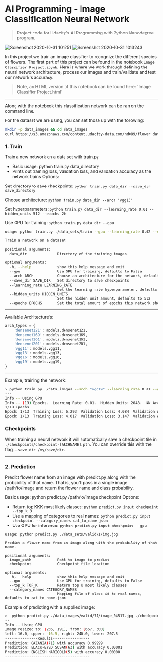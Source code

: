 # AI Programming - Image Classification Neural Network


> Project code for Udacity's AI Programming with Python Nanodegree program.

![Screenshot 2020-10-31 101251](https://user-images.githubusercontent.com/1228838/97781440-c40e9600-1b61-11eb-9bc5-4096fe527443.png)
![Screenshot 2020-10-31 1013243](https://user-images.githubusercontent.com/1228838/97781441-c40e9600-1b61-11eb-8bc7-272af114d698.png)


In this project we train an image classifier to recognize the different species of flowers.
The first part of this project can be found in the notebook `Image Classifier Project.ipynb`.  Here is
where we work through defining the neural network architecture, process our images and
train/validate and test our network's accuracy.

> Note, an HTML version of this notebook can be found here: 'Image Classifier Project.html'

---
Along with the notebook this classification network can be ran on the command line. 

For the dataset we are using, you can set those up with the following:

```bash
mkdir -p data_images && cd data_images
curl https://s3.amazonaws.com/content.udacity-data.com/nd089/flower_data.tar.gz | tar xz
```

### 1. Train

Train a new network on a data set with train.py

 - Basic usage: python train.py data_directory
 - Prints out training loss, validation loss, and validation accuracy as the network trains
    Options:
       
  Set directory to save checkpoints: `python train.py data_dir --save_dir save_directory`
   
  Choose architecture: `python train.py data_dir --arch "vgg13"`
   
  Set hyperparameters: `python train.py data_dir --learning_rate 0.01 --hidden_units 512 --epochs 20`
   
  Use GPU for training: `python train.py data_dir --gpu`
 
```bash
usage: python train.py ./data_sets/train --gpu --learning_rate 0.02 --epohcs 10 --arch vgg11

Train a network on a dataset

positional arguments:
  data_dir              Directory of the training images

optional arguments:
  -h, --help            show this help message and exit
  --gpu                 Use GPU for training, defaults to False
  --arch ARCH           Choose an architecture for the network, defaults to VGG19
  --save_dir SAVE_DIR   Set directory to save checkpoints
  --learning_rate LEARNING_RATE
                        Set the learning rate hyperparameter, defaults to 0.01
  --hidden_units HIDDEN_UNITS
                        Set the hidden unit amount, defaults to 512
  --epochs EPOCHS       Set the total amount of epochs this network should train for, defaults to 20
```
---
Available Architecture's:
```python
arch_types = {
    'densenet121': models.densenet121,
    'densenet169': models.densenet169,
    'densenet161': models.densenet161,
    'densenet201': models.densenet201,
    'vgg11': models.vgg11,
    'vgg13': models.vgg13,
    'vgg16': models.vgg16,
    'vgg19': models.vgg19,
}
```
---

Example, training the network:

```bash
> python train.py ./data_images --arch "vgg19" --learning_rate 0.01 --gpu --epochs 10
---
Info -- Using GPU
Info -- (13) Epochs.  Learning Rate: 0.01.  Hidden Units: 2048.  NN Arch: vgg19
1/13 Epochs
Epoch: 1/13  Training Loss: 6.293  Validation Loss: 4.084  Validation Accuracy: 0.166
Epoch: 1/13  Training Loss: 4.017  Validation Loss: 3.147  Validation Accuracy: 0.290
```

### Checkpoints

When training a neural network it will automatically save a checkpoint file in `./checkpoints/checkpoint-[ARCHNAME].pth`.
You can override this with the flag `--save_dir /my/save/dir`.

---

### 2. Prediction
Predict flower name from an image with predict.py along with the probability of that name. That is, you'll pass in a single image /path/to/image and return the flower name and class probability.

 Basic usage: python predict.py /path/to/image checkpoint
 Options:
   - Return top KKK most likely classes: `python predict.py input checkpoint --top_k 3`
   - Use a mapping of categories to real names: `python predict.py input checkpoint --category_names cat_to_name.json`
   - Use GPU for inference: `python predict.py input checkpoint --gpu`
   
```
usage: python predict.py ./data_sets/valid/1/img.jpg

Predict a flower name from an image along with the probability of that name.

positional arguments:
  image_path            Path to image to predict
  checkpoint            Checkpoint file location

optional arguments:
  -h, --help            show this help message and exit
  --gpu                 Use GPU for training, defaults to False
  --top_k TOP_K         Return top K most likely classes
  --category_names CATEGORY_NAMES
                        Mapping file of class id to real names, defaults to cat_to_name.json
```

Example of predicting with a supplied image:

```bash
>  python predict.py ./data_images/valid/71/image_04517.jpg ./checkpoints/checkpoint-vgg19.pth --gpu
--
Info -- Using GPU
Image resized to: (256, 191), from: (667, 500)
left: 16.0, upper: -16.5, right: 240.0, lower: 207.5
---------------Results-----------------
Prediction: GAZANIA(71) with accuracy 0.99999
Prediction: BLACK-EYED SUSAN(63) with accuracy 0.00001
Prediction: ENGLISH MARIGOLD(5) with accuracy 0.00000
---------------------------------------
```

